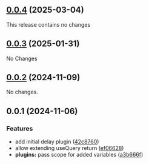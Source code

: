 ## [0.0.4](https://github.com/posva/pinia-colada/compare/@pinia/colada-plugin-delay@0.0.3...@pinia/colada-plugin-delay@0.0.4) (2025-03-04)

This release contains no changes

## [0.0.3](https://github.com/posva/pinia-colada/compare/@pinia/colada-plugin-delay@0.0.2...@pinia/colada-plugin-delay@0.0.3) (2025-01-31)

No Changes

## [0.0.2](https://github.com/posva/pinia-colada/compare/@pinia/colada-plugin-delay@0.0.1...@pinia/colada-plugin-delay@0.0.2) (2024-11-09)

No changes.

## 0.0.1 (2024-11-06)

### Features

- add initial delay plugin ([42c8760](https://github.com/posva/pinia-colada/commit/42c876047927b777b9e047b2aa8beae90407fbc2))
- allow extending useQuery return ([ef06628](https://github.com/posva/pinia-colada/commit/ef066280baedfd155eb7f040d72a8f6ef0c8e771))
- **plugins:** pass scope for added variables ([a3b666f](https://github.com/posva/pinia-colada/commit/a3b666fd8a16fd2ec81017cf928025889e8b5181))
